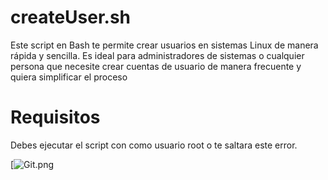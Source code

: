 # createUser.sh
Este script en Bash te permite crear usuarios en sistemas Linux de manera rápida y sencilla. Es ideal para administradores de sistemas o cualquier persona que necesite crear cuentas de usuario de manera frecuente y quiera simplificar el proceso

# Requisitos
Debes ejecutar el script con como usuario root o te saltara este error.

[![Git.png](https://postimg.cc/yWTrBYgL)

